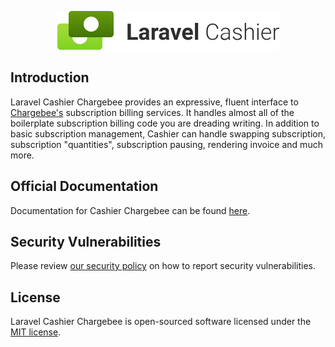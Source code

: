 <p align="center"><img width="355" height="62" src="/art/logo.svg" alt="Laravel Cashier Chargebee logo"></p>

## Introduction

Laravel Cashier Chargebee provides an expressive, fluent interface to
[Chargebee's](https://chargebee.com) subscription billing services. It handles
almost all of the boilerplate subscription billing code you are dreading
writing. In addition to basic subscription management, Cashier can handle
swapping subscription, subscription "quantities", subscription pausing,
rendering invoice and much more.

## Official Documentation

Documentation for Cashier Chargebee can be found [here](DOCUMENTATION.md).

## Security Vulnerabilities

Please review
[our security policy](https://github.com/chargebee/cashier-chargebee/security/policy)
on how to report security vulnerabilities.

## License

Laravel Cashier Chargebee is open-sourced software licensed under the
[MIT license](LICENSE.md).
